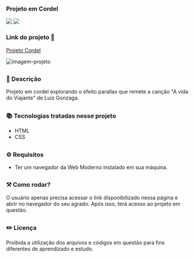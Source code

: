 ### Projeto em Cordel 

<div style="display: inline_block">

<img src="https://img.shields.io/badge/html5-%23E34F26.svg?style=for-the-badge&logo=html5&logoColor=white" />
<img src="https://img.shields.io/badge/css3-%231572B6.svg?style=for-the-badge&logo=css3&logoColor=white" />

### Link do projeto 🔗 

<a href="https://26tassiofernandes.github.io/projeto-cordel/" rel="external">Projeto Cordel</a>

<img src="" alt="imagem-projeto">

</div>

##

### 📜 Descrição

Projeto em cordel explorando o efeito parallax que remete a canção "A vida do Viajante" de Luiz Gonzaga.

##

### 📚 Tecnologias tratadas nesse projeto

- HTML
- CSS

##

### ⚙ Requisitos

- Ter um navegador da Web Moderno instalado em sua máquina.

##

### ⚒️ Como rodar?

O usuário apenas precisa acessar o link disponibilizado nessa página e abrir no navegador do seu agrado. Após isso, terá acesso ao projeto em questão.

##

### ✏️ Licença

Proibida a utilização dos arquivos e códigos em questão para fins diferentes de aprendizado e estudo.

##
